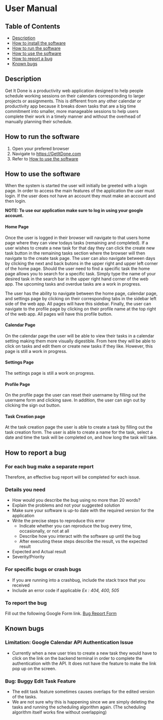 # User Manual

## Table of Contents
* [Description](https://github.com/Get-It-Done-403/Get-It-Done/blob/main/documentation/user-manual.md#description)
* [How to install the software](https://github.com/Get-It-Done-403/Get-It-Done/blob/main/documentation/user-manual.md#how-to-install-the-software)
* [How to run the software](https://github.com/Get-It-Done-403/Get-It-Done/blob/main/documentation/user-manual.md#how-to-run-the-software)
* [How to use the software](https://github.com/Get-It-Done-403/Get-It-Done/blob/main/documentation/user-manual.md#how-to-use-the-software)
* [How to report a bug](https://github.com/Get-It-Done-403/Get-It-Done/blob/main/documentation/user-manual.md#how-to-report-a-bug)
* [Known bugs](https://github.com/Get-It-Done-403/Get-It-Done/blob/main/documentation/user-manual.md#known-bugs)

## Description
Get It Done is a productivity web application designed to help people schedule working sessions on their calendars corresponding to larger projects or assignments. This is different from any other calendar or productivity app because it breaks down tasks that are a big time commitment into smaller, more manageable sessions to help users complete their work in a timely manner and without the overhead of manually planning their schedule.

## How to run the software

1. Open your prefered browser
2. Navigate to https://GetItDone.com
3. Refer to [How to use the software](https://github.com/Get-It-Done-403/Get-It-Done/blob/main/documentation/user-manual.md#how-to-use-the-software)

## How to use the software
When the system is started the user will initially be greeted with a login page. In order to access the main features of the application the user must login. If the user does not have an account they must make an account and then login.

**NOTE: To use our application make sure to log in using your google account.**

#### Home Page
Once the user is logged in their browser will navigate to that users home page where they can view todays tasks (remaining and completed). If a user wishes to create a new task for that day they can click the create new task button in the remaining tasks section where the browser will then navigate to the create task page. The user can also navigate between days by clicking the next and back butons in the upper right and upper left corner of the home page. Should the user need to find a specific task the home page allows you to search for a specific task. Simply type the name of your desired task in the search bar in the upper right hand corner of the web app. The upcoming tasks and overdue tasks are a work in progress.

The user has the ability to navigate between the home page, calendar page, and settings page by clicking on their corresponding tabs in the sidebar left side of the web app. All pages will have this sidebar. Finally, the user can navigate to the profile page by clicking on their profile name at the top right of the web app. All pages will have this profile button.

#### Calendar Page
On the calendar page the user will be able to view their tasks in a calendar setting making them more visually digestible. From here they will be able to click on tasks and edit them or create new tasks if they like. However, this page is still a work in progress.

#### Settings Page
The settings page is still a work on progress.

#### Profile Page
On the profile page the user can reset their username by filling out the username form and clicking save. In addition, the user can sign out by clicking the sign out button.

#### Task Creation page
At the task creation page the user is able to create a task by filling out the task creation form. The user is able to create a name for the task, select a date and time the task will be completed on, and how long the task will take.

## How to report a bug

### For each bug make a separate report
Therefore, an effective bug report will be completed for each issue.

### Details you need
* How would you describe the bug using no more than 20 words?
* Explain the problems and not your suggested solution
* Make sure your software is up-to date with the required version for the application 
* Write the precise steps to reproduce this error
    * Indicate whether you can reproduce the bug every time, occasionally, or not at all
    * Describe how you interact with the software up until the bug
    * After executing these steps describe the result, vs the expected result
* Expected and Actual result
* Severity/Priority
### For specific bugs or crash bugs
* If you are running into a crashbug, include the stack trace that you received
* Include an error code if applicable _Ex : 404, 400, 505_

### To report the bug
Fill out the following Google Form link.
[Bug Report Form](https://forms.gle/jw5RDFBB5aZ5PaqY8)


## Known bugs

### Limitation: Google Calendar API Authentication Issue
* Currently when a new user tries to create a new task they would have to click on the link on the backend terminal in order to complete the authentication with the API. It does not have the feature to make the link pop up on the screen.

### Bug: Buggy Edit Task Feature
* The edit task feature sometimes causes overlaps for the edited version of the tasks. 
* We are not sure why this is happening since we are simply deleting the tasks and running the scheduling algorithm again. (The scheduling algorithm itself works fine without overlapping)
